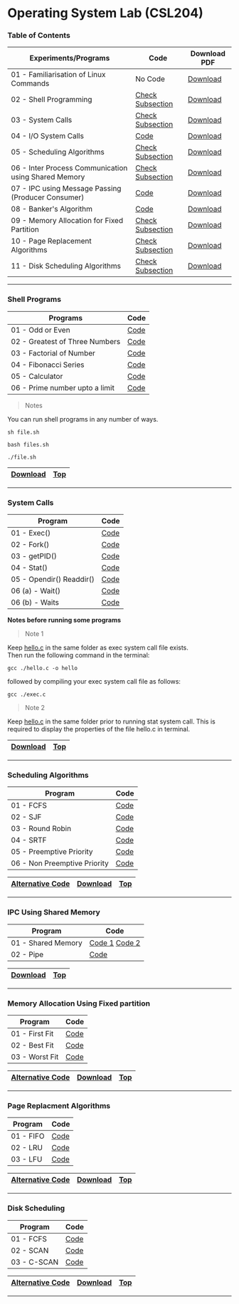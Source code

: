 # Operating System Lab (CSL204)

<a name="goback"> </a>

### Table of Contents

| Experiments/Programs                                 | Code                                                                                                       | Download PDF                                                                                                  |
| ---------------------------------------------------- | ---------------------------------------------------------------------------------------------------------- | ------------------------------------------------------------------------------------------------------------- |
| 01 - Familiarisation of Linux Commands               | No Code                                                                                                    | [Download](/01%20-%20Familiarisation%20of%20Linux%20Commands/Linux%20Commands%20and%20Intro%20to%20Shell.pdf) |
| 02 - Shell Programming                               | [Check Subsection](#prgm02)                                                                                | [Download](/pdfs/02%20-%20Shell%20Programming.pdf)                                                            |
| 03 - System Calls                                    | [Check Subsection](#prgm03)                                                                                | [Download](/pdfs/03%20-%20System%20Calls.pdf)                                                                 |
| 04 - I/O System Calls                                | [Code](/04%20-%20IO%20System%20Call/04%20-%20I%20O%20System%20Call.c)                                      | [Download](/pdfs/04%20-%20IO%20System%20Call.pdf)                                                             |
| 05 - Scheduling Algorithms                           | [Check Subsection](#prgm05)                                                                                | [Download](/pdfs/05%20-%20Scheduling%20Algorithms.pdf)                                                        |
| 06 - Inter Process Communication using Shared Memory | [Check Subsection](#prgm06)                                                                                | [Download](/pdfs/06%20-%20Inter%20Process%20Communication%20using%20Shared%20Memory.pdf)                      |
| 07 - IPC using Message Passing (Producer Consumer)   | [Code](</07%20-%20Producer%20Consumer/07%20-%20IPC%20using%20Message%20Passing%20(Producer%20Conusmer).c>) | [Download](/pdfs/07%20-%20Producer%20Consumer.pdf)                                                            |
| 08 - Banker's Algorithm                              | [Code](/08%20-%20Bankers%20Algorithm/08%20-%20Bankers%20Algorithm.c)                                       | [Download](/pdfs/08%20-%20Bankers%20Algorithm.pdf)                                                            |
| 09 - Memory Allocation for Fixed Partition           | [Check Subsection](#prgm09)                                                                                | [Download](/pdfs/09%20-%20Memory%20Management.pdf)                                                            |
| 10 - Page Replacement Algorithms                     | [Check Subsection](#prgm10)                                                                                | [Download](/pdfs/10%20-%20Page%20Replacement.pdf)                                                             |
| 11 - Disk Scheduling Algorithms                      | [Check Subsection](#prgm11)                                                                                | [Download](/pdfs/11%20-%20Disk%20Scheduling.pdf)                                                              |

---

<a name="prgm02"> </a>

### Shell Programs

| Programs                       | Code                                                                                   |
| ------------------------------ | -------------------------------------------------------------------------------------- |
| 01 - Odd or Even               | [Code](/02%20-%20Shell%20Programming/A%20-%20Odd%20or%20Even.sh)                       |
| 02 - Greatest of Three Numbers | [Code](/02%20-%20Shell%20Programming/B%20-%20Greatest%20of%20Three%20Numbers.sh)       |
| 03 - Factorial of Number       | [Code](/02%20-%20Shell%20Programming/C%20-%20Factorial%20of%20Number.sh)               |
| 04 - Fibonacci Series          | [Code](/02%20-%20Shell%20Programming/D%20-%20Fibonacci%20Series.sh)                    |
| 05 - Calculator                | [Code](</02%20-%20Shell%20Programming/E%20-%20Calculator%20(Using%20Case).sh>)         |
| 06 - Prime number upto a limit | [Code](/02%20-%20Shell%20Programming/F%20-%20Prime%20Number%20upto%20given%20Limit.sh) |

> Notes

You can run shell programs in any number of ways.

```
sh file.sh
```

```
bash files.sh
```

```
./file.sh
```

| [Download](/pdfs/02%20-%20Shell%20Programming.pdf) | [Top](#goback) |
| -------------------------------------------------- | -------------- |

---

<a name="prgm03"> </a>

### System Calls

| Program                  | Code                                                 |
| ------------------------ | ---------------------------------------------------- |
| 01 - Exec()              | [Code](/03%20-%20System%20Calls/A%20-%20Exec.c)      |
| 02 - Fork()              | [Code](/03%20-%20System%20Calls/B%20-%20fork.c)      |
| 03 - getPID()            | [Code](/03%20-%20System%20Calls/C%20-%20getPID.c)    |
| 04 - Stat()              | [Code](/03%20-%20System%20Calls/D%20-%20stat.c)      |
| 05 - Opendir() Readdir() | [Code](/03%20-%20System%20Calls/E%20-%20Directory.c) |
| 06 (a) - Wait()          | [Code](/03%20-%20System%20Calls/F%20-%20wait.c)      |
| 06 (b) - Waits           | [Code](/03%20-%20System%20Calls/F%20-%20waits.c)     |

**Notes before running some programs**

> Note 1

Keep [hello.c](/03%20-%20System%20Calls/A%20-%20hello.c) in the same folder as exec system call file exists.
<br> Then run the following command in the terminal:

```
gcc ./hello.c -o hello
```

followed by compiling your exec system call file as follows:

```
gcc ./exec.c
```

> Note 2

Keep [hello.c](/03%20-%20System%20Calls/A%20-%20hello.c) in the same folder prior to running stat system call. This is required to display the properties of the file hello.c in terminal.

| [Download](/pdfs/03%20-%20System%20Calls.pdf) | [Top](#goback) |
| --------------------------------------------- | -------------- |

---

<a name="prgm05"> </a>

### Scheduling Algorithms

| Program                      | Code                                                                       |
| ---------------------------- | -------------------------------------------------------------------------- |
| 01 - FCFS                    | [Code](/05%20-%20Scheduling%20Algorithms/A%20-%20FCFS.c)                   |
| 02 - SJF                     | [Code](/05%20-%20Scheduling%20Algorithms/B%20-%20SJF.c)                    |
| 03 - Round Robin             | [Code](/05%20-%20Scheduling%20Algorithms/C%20-%20RR.c)                     |
| 04 - SRTF                    | [Code](/05%20-%20Scheduling%20Algorithms/D%20-%20SRTF.c)                   |
| 05 - Preemptive Priority     | [Code](/05%20-%20Scheduling%20Algorithms/E%20-%20Preemptive%20Prio.c)      |
| 06 - Non Preemptive Priority | [Code](/05%20-%20Scheduling%20Algorithms/F%20-%20Non-Preemeptive%20Prio.c) |

| [Alternative Code](/old%20codes/05%20-%20Scheduling%20Algorithms/) | [Download](/pdfs/05%20-%20Scheduling%20Algorithms.pdf) | [Top](#goback) |
| ------------------------------------------------------------------ | ------------------------------------------------------ | -------------- |

---

<a name="prgm06"> </a>

### IPC Using Shared Memory

| Program            | Code                                                                                                                                                                                            |
| ------------------ | ----------------------------------------------------------------------------------------------------------------------------------------------------------------------------------------------- |
| 01 - Shared Memory | [Code 1](/06%20-%20Inter%20Process%20Communication%20using%20Shared%20Memory/A%20-%20shared1.c) [Code 2](/06%20-%20Inter%20Process%20Communication%20using%20Shared%20Memory/A%20-%20shared2.c) |
| 02 - Pipe          | [Code](/06%20-%20Inter%20Process%20Communication%20using%20Shared%20Memory/B%20-%20Pipe.c)                                                                                                      |

| [Download](/pdfs/06%20-%20Inter%20Process%20Communication%20using%20Shared%20Memory.pdf) | [Top](#goback) |
| ---------------------------------------------------------------------------------------- | -------------- |

---

<a name="prgm09"> </a>

### Memory Allocation Using Fixed partition

| Program        | Code                                                        |
| -------------- | ----------------------------------------------------------- |
| 01 - First Fit | [Code](/09%20-%20Memory%20Management/A%20-%20First%20Fit.c) |
| 02 - Best Fit  | [Code](/09%20-%20Memory%20Management/B%20-%20Best%20Fit.c)  |
| 03 - Worst Fit | [Code](/09%20-%20Memory%20Management/C%20-%20Worst%20Fit.c) |

| [Alternative Code](/old%20codes/09%20-%20Memory%20Management/) | [Download](/pdfs/09%20-%20Memory%20Management.pdf) | [Top](#goback) |
| -------------------------------------------------------------- | -------------------------------------------------- | -------------- |

---

<a name="prgm10"> </a>

### Page Replacment Algorithms

| Program   | Code                                                |
| --------- | --------------------------------------------------- |
| 01 - FIFO | [Code](/10%20-%20Page%20Replacement/A%20-%20fifo.c) |
| 02 - LRU  | [Code](/10%20-%20Page%20Replacement/B%20-%20lru.c)  |
| 03 - LFU  | [Code](/10%20-%20Page%20Replacement/C%20-%20lfu.c)  |

| [Alternative Code](/old%20codes/10%20-%20Page%20Replacement/) | [Download](/pdfs/10%20-%20Page%20Replacement.pdf) | [Top](#goback) |
| ------------------------------------------------------------- | ------------------------------------------------- | -------------- |

---

<a name="prgm09"> </a>

### Disk Scheduling

| Program     | Code                                                |
| ----------- | --------------------------------------------------- |
| 01 - FCFS   | [Code](/11%20-%20Disk%20Scheduling/A%20-%20FCFS.c)  |
| 02 - SCAN   | [Code](/11%20-%20Disk%20Scheduling/B%20-%20SCAN.c)  |
| 03 - C-SCAN | [Code](/11%20-%20Disk%20Scheduling/C%20-%20CSCAN.c) |

| [Alternative Code](/old%20codes/11%20-%20Disk%20Scheduling/) | [Download](/pdfs/11%20-%20Disk%20Scheduling.pdf) | [Top](#goback) |
| ------------------------------------------------------------ | ------------------------------------------------ | -------------- |

---
